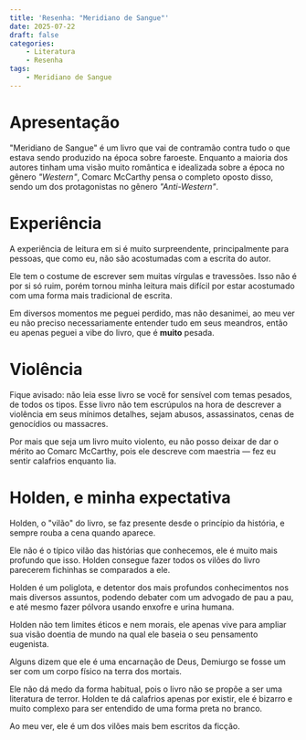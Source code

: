```yaml
---
title: 'Resenha: "Meridiano de Sangue"'
date: 2025-07-22
draft: false
categories:
    - Literatura
    - Resenha
tags: 
    - Meridiano de Sangue
---
```


# Apresentação

"Meridiano de Sangue" é um livro que vai de contramão contra tudo o que estava sendo produzido na época sobre faroeste. Enquanto a maioria dos autores tinham uma visão muito romântica e idealizada sobre a época no gênero *"Western"*, Comarc McCarthy pensa o completo oposto disso, sendo um dos protagonistas no gênero *"Anti-Western"*.

# Experiência

A experiência de leitura em si é muito surpreendente, principalmente para pessoas, que como eu, não são acostumadas com a escrita do autor.

Ele tem o costume de escrever sem muitas vírgulas e travessões. Isso não é por si só ruim, porém tornou minha leitura mais difícil por estar acostumado com uma forma mais tradicional de escrita.

Em diversos momentos me peguei perdido, mas não desanimei, ao meu ver eu não preciso necessariamente entender tudo em seus meandros, então eu apenas peguei a vibe do livro, que é **muito** pesada.

# Violência

Fique avisado: não leia esse livro se você for sensível com temas pesados, de todos os tipos. Esse livro não tem escrúpulos na hora de descrever a violência em seus mínimos detalhes, sejam abusos, assassinatos, cenas de genocídios ou massacres.

Por mais que seja um livro muito violento, eu não posso deixar de dar o mérito ao Comarc McCarthy, pois ele descreve com maestria — fez eu sentir calafrios enquanto lia.

# Holden, e minha expectativa

Holden, o "vilão" do livro, se faz presente desde o princípio da história, e sempre rouba a cena quando aparece.

Ele não é o típico vilão das histórias que conhecemos, ele é muito mais profundo que isso. Holden consegue fazer todos os vilões do livro parecerem fichinhas se comparados a ele.

Holden é um poliglota, e detentor dos mais profundos conhecimentos nos mais diversos assuntos, podendo debater com um advogado de pau a pau, e até mesmo fazer pólvora usando enxofre e urina humana.


Holden não tem limites éticos e nem morais, ele apenas vive para ampliar sua visão doentia de mundo na qual ele baseia o seu pensamento eugenista. 

Alguns dizem que ele é uma encarnação de Deus, Demiurgo se fosse um ser com um corpo físico na terra dos mortais.

Ele não dá medo da forma habitual, pois o livro não se propõe a ser uma literatura de terror. Holden te dá calafrios apenas por existir, ele é bizarro e muito complexo para ser entendido de uma forma preta no branco.

Ao meu ver, ele é um dos vilões mais bem escritos da ficção.